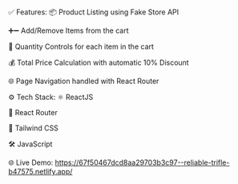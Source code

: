 ✅ Features:
📦 Product Listing using Fake Store API

➕➖ Add/Remove Items from the cart

🔢 Quantity Controls for each item in the cart

💰 Total Price Calculation with automatic 10% Discount

🌐 Page Navigation handled with React Router

⚙️ Tech Stack:
⚛️ ReactJS

📍 React Router

🎨 Tailwind CSS

🛠️ JavaScript

🌐 Live Demo:
https://67f50467dcd8aa29703b3c97--reliable-trifle-b47575.netlify.app/

